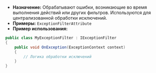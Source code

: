 
- **Назначение:** Обрабатывают ошибки, возникающие во время выполнения действий или других фильтров. Используются для централизованной обработки исключений.
- **Примеры:** `ExceptionFilterAttribute`
- **Пример использования:**
```c#
public class MyExceptionFilter : IExceptionFilter
{
    public void OnException(ExceptionContext context)
    {
        // Логика обработки исключений
    }
}
```